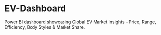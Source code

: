 # EV-Dashboard
Power BI dashboard showcasing Global EV Market insights – Price, Range, Efficiency, Body Styles &amp; Market Share.
